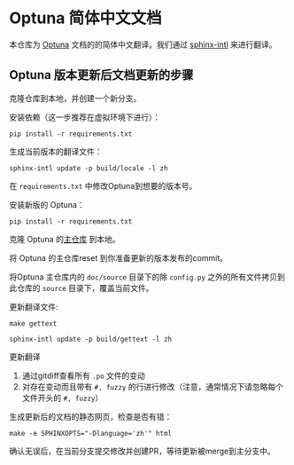 # Optuna 简体中文文档

本仓库为 [Optuna](https://optuna.org) 文档的的简体中文翻译。我们通过 [sphinx-intl](http://sphinx-intl.rtfd.io) 来进行翻译。



## Optuna 版本更新后文档更新的步骤

克隆仓库到本地，并创建一个新分支。

安装依赖（这一步推荐在虚拟环境下进行）：

`pip install -r requirements.txt` 

生成当前版本的翻译文件：

`sphinx-intl update -p build/locale -l zh`

在 `requirements.txt` 中修改Optuna到想要的版本号。

安装新版的 Optuna：

`pip install -r requirements.txt`


克隆 Optuna 的[主仓库](https://github.com/optuna/optuna) 到本地。

将 Optuna 的主仓库reset 到你准备更新的版本发布的commit。


将Optuna 主仓库内的 `doc/source` 目录下的除 `config.py` 之外的所有文件拷贝到此仓库的 `source` 目录下，覆盖当前文件。

更新翻译文件:

`make gettext`

`sphinx-intl update -p build/gettext -l zh`

更新翻译

1. 通过gitdiff查看所有 `.po` 文件的变动
2. 对存在变动而且带有 `#, fuzzy` 的行进行修改（注意，通常情况下请忽略每个文件开头的 `#, fuzzy`）

生成更新后的文档的静态网页，检查是否有错：

`make -e SPHINXOPTS="-Dlanguage='zh'" html` 

确认无误后，在当前分支提交修改并创建PR，等待更新被merge到主分支中。

